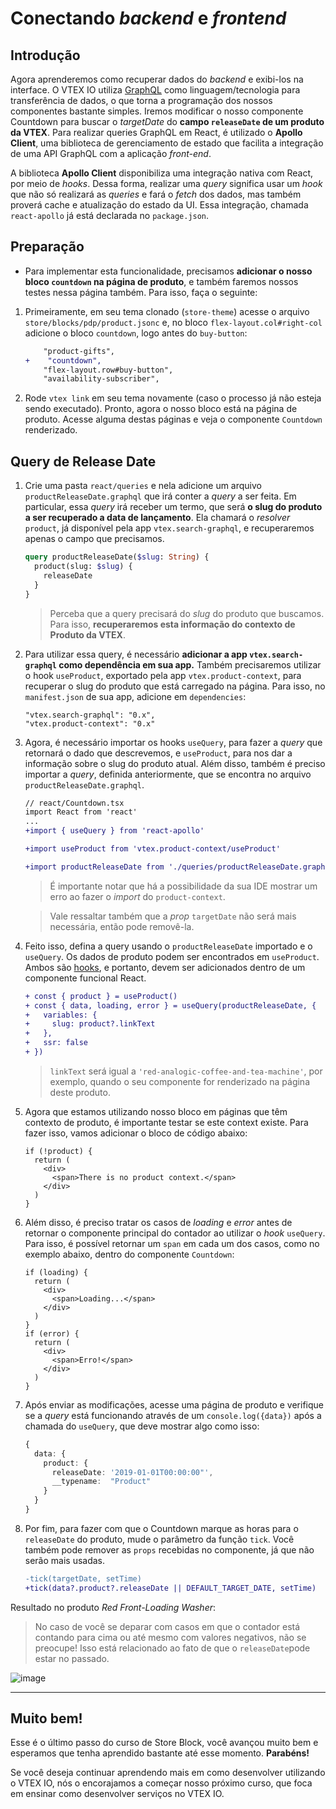 # Conectando _backend_ e _frontend_

## Introdução

Agora aprenderemos como recuperar dados do _backend_ e exibi-los na interface. O VTEX IO utiliza [GraphQL](https://graphql.org/) como linguagem/tecnologia para transferência de dados, o que torna a programação dos nossos componentes bastante simples. Iremos modificar o nosso componente Countdown para buscar o _targetDate_ do **campo `releaseDate` de um produto da VTEX**. Para realizar queries GraphQL em React, é utilizado o **Apollo Client**, uma biblioteca de gerenciamento de estado que facilita a integração de uma API GraphQL com a aplicação _front-end_.

A biblioteca **Apollo Client** disponibiliza uma integração nativa com React, por meio de _hooks_. Dessa forma, realizar uma _query_ significa usar um _hook_ que não só realizará as _queries_ e fará o _fetch_ dos dados, mas também proverá cache e atualização do estado da UI. Essa integração, chamada `react-apollo` já está declarada no `package.json`.

## Preparação

- Para implementar esta funcionalidade, precisamos **adicionar o nosso bloco `countdown` na página de produto**, e também faremos nossos testes nessa página também. Para isso, faça o seguinte:

1. Primeiramente, em seu tema clonado (`store-theme`) acesse o arquivo `store/blocks/pdp/product.jsonc` e, no bloco `flex-layout.col#right-col` adicione o bloco `countdown`, logo antes do `buy-button`:

   ```diff
       "product-gifts",
   +	"countdown",
       "flex-layout.row#buy-button",
       "availability-subscriber",
   ```

2. Rode `vtex link` em seu tema novamente (caso o processo já não esteja sendo executado). Pronto, agora o nosso bloco está na página de produto. Acesse alguma destas páginas e veja o componente `Countdown` renderizado.

## Query de Release Date

1. Crie uma pasta `react/queries` e nela adicione um arquivo `productReleaseDate.graphql` que irá conter a _query_ a ser feita. Em particular, essa _query_ irá receber um termo, que será **o slug do produto a ser recuperado a data de lançamento**. Ela chamará o _resolver_ `product`, já disponível pela app `vtex.search-graphql`, e recuperaremos apenas o campo que precisamos.

   ```graphql
   query productReleaseDate($slug: String) {
     product(slug: $slug) {
       releaseDate
     }
   }
   ```

   > Perceba que a query precisará do _slug_ do produto que buscamos. Para isso, **recuperaremos esta informação do contexto de Produto da VTEX**.

2. Para utilizar essa query, é necessário **adicionar a app `vtex.search-graphql` como dependência em sua app.** Também precisaremos utilizar o hook `useProduct`, exportado pela app `vtex.product-context`, para recuperar o slug do produto que está carregado na página. Para isso, no `manifest.json` de sua app, adicione em `dependencies`:

   ```
   "vtex.search-graphql": "0.x",
   "vtex.product-context": "0.x"
   ```

3. Agora, é necessário importar os hooks `useQuery`, para fazer a _query_ que retornará o dado que descrevemos, e `useProduct`, para nos dar a informação sobre o slug do produto atual. Além disso, também é preciso importar a _query_, definida anteriormente, que se encontra no arquivo `productReleaseDate.graphql`.

   ```diff
   // react/Countdown.tsx
   import React from 'react'
   ...
   +import { useQuery } from 'react-apollo'

   +import useProduct from 'vtex.product-context/useProduct'

   +import productReleaseDate from './queries/productReleaseDate.graphql'
   ```

   > É importante notar que há a possibilidade da sua IDE mostrar um erro ao fazer o _import_ do `product-context`.

   > Vale ressaltar também que a _prop_ `targetDate` não será mais necessária, então pode removê-la.

4. Feito isso, defina a query usando o `productReleaseDate` importado e o `useQuery`. Os dados de produto podem ser encontrados em `useProduct`. Ambos são [hooks](https://reactjs.org/docs/hooks-intro.html), e portanto, devem ser adicionados dentro de um componente funcional React.

   ```diff
   + const { product } = useProduct()
   + const { data, loading, error } = useQuery(productReleaseDate, {
   +   variables: {
   +     slug: product?.linkText
   +   },
   +   ssr: false
   + })
   ```

   > `linkText` será igual a `'red-analogic-coffee-and-tea-machine'`, por exemplo, quando o seu componente for renderizado na página deste produto.

5. Agora que estamos utilizando nosso bloco em páginas que têm contexto de produto, é importante testar se este context existe. Para fazer isso, vamos adicionar o bloco de código abaixo:

   ```tsx
   if (!product) {
     return (
       <div>
         <span>There is no product context.</span>
       </div>
     )
   }
   ```

6. Além disso, é preciso tratar os casos de _loading_ e _error_ antes de retornar o componente principal do contador ao utilizar o _hook_ `useQuery`. Para isso, é possível retornar um `span` em cada um dos casos, como no exemplo abaixo, dentro do componente `Countdown`:

   ```tsx
   if (loading) {
     return (
       <div>
         <span>Loading...</span>
       </div>
     )
   }
   if (error) {
     return (
       <div>
         <span>Erro!</span>
       </div>
     )
   }
   ```

7. Após enviar as modificações, acesse uma página de produto e verifique se a _query_ está funcionando através de um `console.log({data})` após a chamada do `useQuery`, que deve mostrar algo como isso:

   ```ts
   {
     data: {
       product: {
         releaseDate: '2019-01-01T00:00:00"',
         __typename:  "Product"
       }
     }
   }
   ```

8. Por fim, para fazer com que o Countdown marque as horas para o `releaseDate` do produto, mude o parâmetro da função `tick`. Você também pode remover as `props` recebidas no componente, já que não serão mais usadas.
   ```diff
   -tick(targetDate, setTime)
   +tick(data?.product?.releaseDate || DEFAULT_TARGET_DATE, setTime)
   ```

Resultado no produto _Red Front-Loading Washer_:

> No caso de você se deparar com casos em que o contador está contando para cima ou até mesmo com valores negativos, não se preocupe! Isso está relacionado ao fato de que o `releaseDate`pode estar no passado.

![image](https://user-images.githubusercontent.com/18706156/79596495-0fc28c00-80b7-11ea-8361-35075dba3bd5.png)

---

## Muito bem!

Esse é o último passo do curso de Store Block, você avançou muito bem e esperamos que tenha aprendido bastante até esse momento. **Parabéns!**

Se você deseja continuar aprendendo mais em como desenvolver utilizando o VTEX IO, nós o encorajamos a começar nosso próximo curso, que foca em ensinar como desenvolver serviços no VTEX IO.
